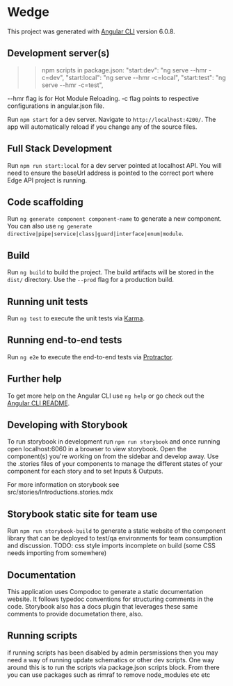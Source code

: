 # Wedge

This project was generated with [Angular CLI](https://github.com/angular/angular-cli) version 6.0.8.

## Development server(s)

>> npm scripts in package.json:
"start:dev": "ng serve --hmr -c=dev", 
"start:local": "ng serve --hmr -c=local",
"start:test": "ng serve --hmr -c=test",

--hmr flag is for Hot Module Reloading. 
-c flag points to respective configurations in angular.json file. 

Run `npm start` for a dev server. Navigate to `http://localhost:4200/`. The app will automatically reload if you change any of the source files.

## Full Stack Development
Run `npm run start:local` for a dev server pointed at localhost API. You will need to ensure the baseUrl address is pointed to the correct port where Edge API project is running.

## Code scaffolding

Run `ng generate component component-name` to generate a new component. You can also use `ng generate directive|pipe|service|class|guard|interface|enum|module`.

## Build

Run `ng build` to build the project. The build artifacts will be stored in the `dist/` directory. Use the `--prod` flag for a production build.

## Running unit tests

Run `ng test` to execute the unit tests via [Karma](https://karma-runner.github.io).

## Running end-to-end tests

Run `ng e2e` to execute the end-to-end tests via [Protractor](http://www.protractortest.org/).

## Further help

To get more help on the Angular CLI use `ng help` or go check out the [Angular CLI README](https://github.com/angular/angular-cli/blob/master/README.md).


## Developing with Storybook

To run storybook in development run `npm run storybook` and once running open localhost:6060 in a browser to view storybook.  Open the component(s) you're working on from the sidebar and develop away. Use the .stories files of your components to manage the different states of your component for each story and to set Inputs & Outputs.

For more information on storybook see src/stories/Introductions.stories.mdx

## Storybook static site for team use
Run `npm run storybook-build` to generate a static website of the component library that can be deployed to test/qa environments for team consumption and discussion. TODO: css style imports incomplete on build (some CSS needs importing from somewhere)

## Documentation

This application uses Compodoc to generate a static documentation website.  It follows typedoc conventions for structuring comments in the code.
Storybook also has a docs plugin that leverages these same comments to provide documetation there, also.

## Running scripts
if running scripts has been disabled by admin persmissions then you may need a way of running update schematics or other dev scripts. One way around this is to run the scripts via package.json scripts block. From there you can use packages such as rimraf to remove node_modules etc etc